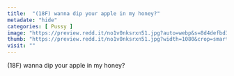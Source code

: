 ```yaml
---
title:  "(18F) wanna dip your apple in my honey?"
metadate: "hide"
categories: [ Pussy ]
image: "https://preview.redd.it/no1v0nksrxn51.jpg?auto=webp&s=8d4defbd3288568cc90f7a41c3c3d1bfddc9df34"
thumb: "https://preview.redd.it/no1v0nksrxn51.jpg?width=1080&crop=smart&auto=webp&s=385a96b8ff84a4f0bcc2f7de4eae6b9be6f6e157"
visit: ""
---
```

(18F) wanna dip your apple in my honey?
